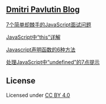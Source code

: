 ## [Dmitri Pavlutin Blog](https://dmitripavlutin.com/)

[7个简单却棘手的JavaScript面试问题](docs/translation-1.md)

[JavaScript中“this”详解](docs/translation-2.md)

[Javascript声明函数的6种方法](docs/translation-3.md)

[处理JavaScript中“undefined”的7点提示](docs/translation-4.md)

## License
Licensed under [CC BY 4.0](https://creativecommons.org/licenses/by/4.0/)
